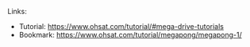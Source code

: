 Links:
- Tutorial: https://www.ohsat.com/tutorial/#mega-drive-tutorials
- Bookmark: https://www.ohsat.com/tutorial/megapong/megapong-1/